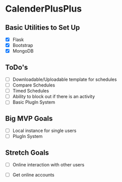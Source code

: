 # CalenderPlusPlus

## Basic Utilities to Set Up
- [X] Flask
- [X] Bootstrap
- [X] MongoDB

## ToDo's
- [ ] Downloadable/Uploadable template for schedules
- [ ] Compare Schedules
- [ ] Timed Schedules
- [ ] Ability to block out if there is an activity 
- [ ] Basic PlugIn System

## Big MVP Goals
- [ ] Local instance for single users
- [ ] PlugIn System

## Stretch Goals
- [ ] Online interaction with other users
- [ ] Get online accounts


